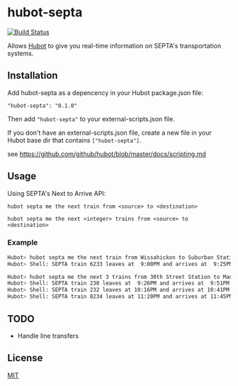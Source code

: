 hubot-septa
===========

[![Build Status](https://api.travis-ci.org/eoconnell/hubot-septa.svg?branch=master)](https://travis-ci.org/eoconnell/hubot-septa)

Allows [Hubot](http://github.com/github/hubot) to give you real-time information on SEPTA's
transportation systems.

Installation
------------

Add hubot-septa as a depencency in your Hubot package.json file:

```
"hubot-septa": "0.1.0"
```

Then add `"hubot-septa"` to your external-scripts.json file.

If you don't have an external-scripts.json file, create a new file in your Hubot base dir that
contains `["hubot-septa"]`.

see https://github.com/github/hubot/blob/master/docs/scripting.md


Usage
-----

Using SEPTA's Next to Arrive API:

`hubot septa me the next train from <source> to <destination>`

`hubot septa me the next <integer> trains from <source> to <destination>`


### Example

```bash
Hubot> hubot septa me the next train from Wissahickon to Suburban Station
Hubot> Shell: SEPTA train 6233 leaves at  9:00PM and arrives at  9:25PM (1 mins).

Hubot> hubot septa me the next 3 trains from 30th Street Station to Manayunk
Hubot> Shell: SEPTA train 230 leaves at  9:26PM and arrives at  9:51PM (On time).
Hubot> Shell: SEPTA train 232 leaves at 10:16PM and arrives at 10:41PM (On time).
Hubot> Shell: SEPTA train 8234 leaves at 11:20PM and arrives at 11:45PM (On time).
```

TODO
----

* Handle line transfers


License
-------

[MIT](https://github.com/eoconnell/hubot-septa/blob/master/LICENSE.md)
